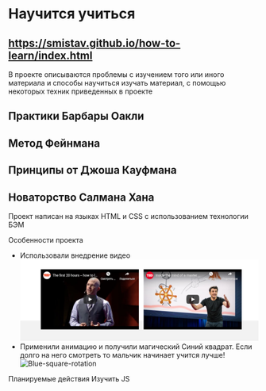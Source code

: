 # Научится учиться

## https://smistav.github.io/how-to-learn/index.html

В проекте описываются проблемы с изучением того или иного материала и способы научиться изучать материал,
с помощью некоторых техник приведенных в проекте

## Практики Барбары Оакли

## Метод Фейнмана

## Принципы от Джоша Кауфмана

## Новаторство Салмана Хана

Проект написан на языках HTML и CSS с использованием технологии БЭМ

Особенности проекта

- Использовали внедрение видео ![video youtube](images/video.png)
- Применили анимацию и получили магический Синий квадрат. Если долго на него смотреть то мальчик
  начинает учится лучше! ![Blue-square-rotation](images/blue-square-rotation.gif)

Планируемые действия
Изучить JS
